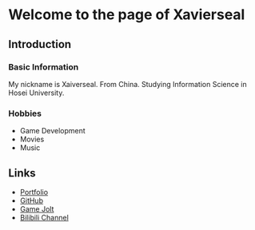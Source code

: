 # Welcome to the page of Xavierseal
## Introduction
### Basic Information
My nickname is Xaiverseal. From China. Studying Information Science in Hosei University.
### Hobbies
- Game Development
- Movies
- Music
## Links
- [Portfolio](Portfolio)
- [GitHub](https://github.com/xvrsl)
- [Game Jolt](https://gamejolt.com/@xavierseal)
- [Bilibili Channel](https://space.bilibili.com/248322)
